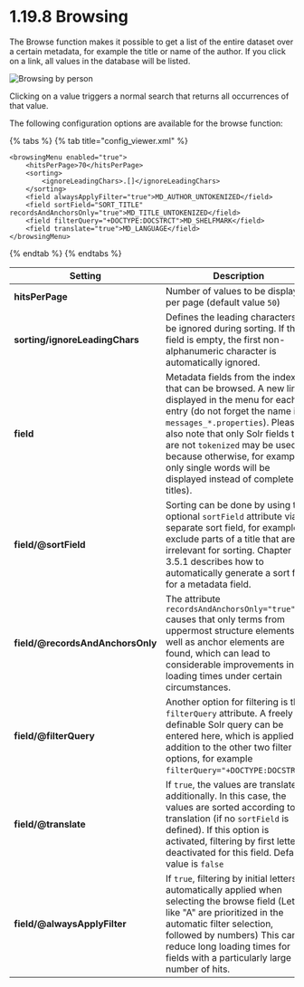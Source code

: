 # 1.19.8 Browsing

The Browse function makes it possible to get a list of the entire dataset over a certain metadata, for example the title or name of the author. If you click on a link, all values in the database will be listed.

![Browsing by person](../../../.gitbook/assets/conf\_1.19.8.png)

Clicking on a value triggers a normal search that returns all occurrences of that value.&#x20;

The following configuration options are available for the browse function:

{% tabs %}
{% tab title="config_viewer.xml" %}
```markup
<browsingMenu enabled="true">
    <hitsPerPage>70</hitsPerPage>
    <sorting>
        <ignoreLeadingChars>.[]</ignoreLeadingChars>
    </sorting>
    <field alwaysApplyFilter="true">MD_AUTHOR_UNTOKENIZED</field>
    <field sortField="SORT_TITLE" recordsAndAnchorsOnly="true">MD_TITLE_UNTOKENIZED</field>
    <field filterQuery="+DOCTYPE:DOCSTRCT">MD_SHELFMARK</field>
    <field translate="true">MD_LANGUAGE</field>
</browsingMenu>
```
{% endtab %}
{% endtabs %}

| **Setting**                      | Description                                                                                                                                                                                                                                                                                                                               |
| -------------------------------- | ----------------------------------------------------------------------------------------------------------------------------------------------------------------------------------------------------------------------------------------------------------------------------------------------------------------------------------------- |
| **hitsPerPage**                  | Number of values to be displayed per page (default value `50`)                                                                                                                                                                                                                                                                            |
| **sorting/ignoreLeadingChars**   | Defines the leading characters to be ignored during sorting. If this field is empty, the first non-alphanumeric character is automatically ignored.                                                                                                                                                                                       |
| **field**                        | Metadata fields from the index that can be browsed. A new link is displayed in the menu for each entry (do not forget the name in `messages_*.properties`). Please also note that only Solr fields that are not `tokenized` may be used, because otherwise, for example, only single words will be displayed instead of complete titles). |
| **field/@sortField**             | Sorting can be done by using the optional `sortField` attribute via a separate sort field, for example to exclude parts of a title that are irrelevant for sorting. Chapter 3.5.1 describes how to automatically generate a sort field for a metadata field.                                                                              |
| **field/@recordsAndAnchorsOnly** | The attribute `recordsAndAnchorsOnly="true"` causes that only terms from uppermost structure elements as well as anchor elements are found, which can lead to considerable improvements in loading times under certain circumstances.                                                                                                     |
| **field/@filterQuery**           | Another option for filtering is the `filterQuery` attribute. A freely definable Solr query can be entered here, which is applied in addition to the other two filter options, for example `filterQuery="+DOCTYPE:DOCSTRCT"`.                                                                                                              |
| **field/@translate**             | If `true`, the values are translated additionally. In this case, the values are sorted according to the translation (if no `sortField` is defined). If this option is activated, filtering by first letter is deactivated for this field. Default value is `false`                                                                        |
| **field/@alwaysApplyFilter**     | If `true`, filtering by initial letters is automatically applied when selecting the browse field (Letters like "A" are prioritized in the automatic filter selection, followed by numbers) This can reduce long loading times for fields with a particularly large number of hits.                                                        |

